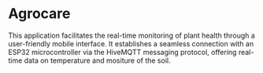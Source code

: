 
# Agrocare

 This application facilitates the real-time monitoring of plant health through a user-friendly mobile interface. It establishes a seamless connection with an ESP32 microcontroller via the HiveMQTT messaging protocol, offering real-time data on temperature and mositure of the soil.

